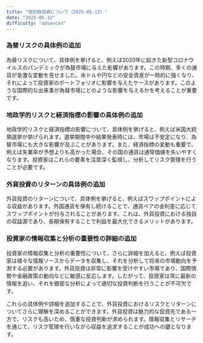 ```yaml
---
title: "個別株投資について（2025-05-12）"
date: "2025-05-12"
difficulty: "advanced"
---
```


### 為替リスクの具体例の追加

為替リスクについて、具体例を挙げると、例えば2020年に起きた新型コロナウイルスのパンデミックが為替市場に与えた影響があります。この時期、多くの通貨が急激な変動を見せました。米ドルや円などの安全資産が一時的に強くなり、それによって投資家のポートフォリオに影響を与えたケースがあります。このような国際的な出来事が為替市場にどのような影響を与えるかを考えることが重要です。

### 地政学的リスクと経済指標の影響の具体例の追加

地政学的リスクと経済指標の影響について、具体例を挙げると、例えば米国大統領選挙が挙げられます。選挙期間中や結果発表時には、市場は不安定になり、為替市場にも大きな影響が及ぶことがあります。また、経済指標の変動も重要で、例えば失業率が予想よりも高かった場合、その国の通貨は通常価値を失いやすくなります。投資家はこれらの要素を注意深く監視し、分析してリスク管理を行うことが必要です。

### 外貨投資のリターンの具体例の追加

外貨投資のリターンについて、具体例を挙げると、例えばスワップポイントによる収益があります。外国通貨を保有し続けることで、通貨ペアの金利差に応じてスワップポイントが付与されることがあります。これは、外貨投資における独自の収益源であり、長期保有することで利益を最大化できるメリットがあります。

### 投資家の情報収集と分析の重要性の詳細の追加

投資家の情報収集と分析の重要性について、さらに詳細を加えると、例えば投資家は様々な情報ソースからデータを収集し、それを分析して将来の市場動向を予測する必要があります。外貨投資は非常に影響を受けやすい市場であり、国際情勢や金融政策の動向などに敏感に反応します。したがって、投資家は常に最新の情報を追い、それを緻密な分析によって適切な投資判断を行うことが不可欠です。

これらの具体例や詳細を追加することで、外貨投資におけるリスクとリターンについてさらに理解を深めることができます。外貨投資は魅力的な投資先である一方で、リスクも高いため、慎重な投資判断が求められます。情報収集とリサーチを通じて、リスク管理を行いながら収益を追求することが成功への鍵となります。
